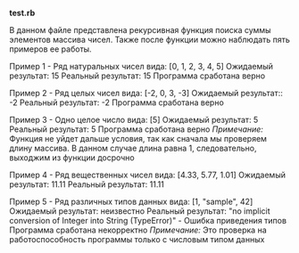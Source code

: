 **test.rb**

В данном файле представлена рекурсивная функция поиска суммы элементов массива чисел.
Также после функции можно наблюдать пять примеров ее работы.

Пример 1 - Ряд натуральных чисел вида: [0, 1, 2, 3, 4, 5]
Ожидаемый результат: 15
Реальный результат: 15
Программа сработана верно

Пример 2 - Ряд целых чисел вида: [-2, 0, 3, -3]
Ожидаемый результат:: -2
Реальный результат: -2
Программа сработана верно

Пример 3 - Одно целое число вида: [5]
Ожидаемый результат: 5
Реальный результат: 5
Программа сработана верно
*Примечание:* Функция не уйдет дальше условия, так как сначала мы проверяем длину массива. В данном случае длина равна 1, следовательно, выходжим из функции досрочно

Пример 4 - Ряд вещественных чисел вида: [4.33, 5.77, 1.01]
Ожидаемый результат: 11.11
Реальный результат: 11.11

Пример 5 - Ряд различных типов данных вида: [1, "sample", 42]
Ожидаемый результат: неизвестно
Реальный результат: "no implicit conversion of Integer into String (TypeError)" - Ошибка приведения типов
Программа сработана некорректно
*Примечание:* Это проверка на работоспособность программы только с числовым типом данных
